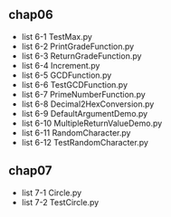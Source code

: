 


## chap06

- list 6-1      TestMax.py
- list 6-2      PrintGradeFunction.py
- list 6-3      ReturnGradeFunction.py
- list 6-4      Increment.py
- list 6-5      GCDFunction.py
- list 6-6      TestGCDFunction.py
- list 6-7      PrimeNumberFunction.py
- list 6-8      Decimal2HexConversion.py
- list 6-9      DefaultArgumentDemo.py
- list 6-10     MultipleReturnValueDemo.py
- list 6-11     RandomCharacter.py
- list 6-12     TestRandomCharacter.py


## chap07
- list 7-1      Circle.py
- list 7-2      TestCircle.py
